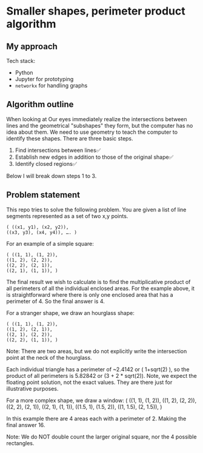 Smaller shapes, perimeter product algorithm
===================================

## My approach

Tech stack: 

- Python
- Jupyter for prototyping
- `networkx` for handling graphs

## Algorithm outline

When looking at
Our eyes immediately realize the intersections between lines and the geometrical "subshapes" they form, but the computer has no idea about them. We need to use geometry to teach the computer to identify these shapes. There are three basic steps.

1. Find intersections between lines✅
2. Establish new edges in addition to those of the original shape✅
3. Identify closed regions✅

Below I will break down steps 1 to 3.



## Problem statement

This repo tries to solve the following problem. You are given a list of line segments represented as a set of two x,y points.

```
( ((x1, y1), (x2, y2)),
((x3, y3), (x4, y4)), …. )
```

For an example of a simple square:

```
( ((1, 1), (1, 2)),
((1, 2), (2, 2)),
((2, 2), (2, 1)),
((2, 1), (1, 1)), )
```

The final result we wish to calculate is to find the multiplicative product of all perimeters of all the individual enclosed areas. For the example above, it is straightforward where there is only one enclosed area that has a perimeter of 4. So the final answer is 4.

For a stranger shape, we draw an hourglass shape:

```
( ((1, 1), (1, 2)),
((1, 2), (2, 1)),
((2, 1), (2, 2)),
((2, 2), (1, 1)), )
```

Note: There are two areas, but we do not explicitly write the intersection point at the neck of the hourglass.

Each individual triangle has a perimeter of ~2.4142 or ( 1+sqrt(2) ), so the product of all perimeters is 5.82842 or (3 + 2 * sqrt(2)). Note, we expect the floating point solution, not the exact values. They are there just for illustrative purposes.

For a more complex shape, we draw a window:
( ((1, 1), (1, 2)),
((1, 2), (2, 2)),
((2, 2), (2, 1)),
((2, 1), (1, 1)),
((1.5, 1), (1.5, 2)),
((1, 1.5), (2, 1.5)), )

In this example there are 4 areas each with a perimeter of 2. Making the final answer 16.

Note: We do NOT double count the larger original square, nor the 4 possible rectangles.